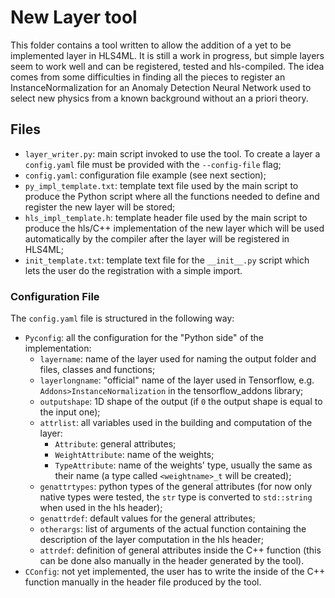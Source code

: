 # New Layer tool
This folder contains a tool written to allow the addition of a yet to be implemented layer in HLS4ML.
It is still a work in progress, but simple layers seem to work well and can be registered, tested and hls-compiled.
The idea comes from some difficulties in finding all the pieces to register an InstanceNormalization for an Anomaly Detection Neural Network used to select new physics from a known background without an a priori theory.

## Files

* `layer_writer.py`: main script invoked to use the tool. To create a layer a `config.yaml` file must be provided with the `--config-file` flag;
* `config.yaml`: configuration file example (see next section);
* `py_impl_template.txt`: template text file used by the main script to produce the Python script where all the functions needed to define and register the new layer will be stored;
* `hls_impl_template.h`: template header file used by the main script to produce the hls/C++ implementation of the new layer which will be used automatically by the compiler after the layer will be registered in HLS4ML;
* `init_template.txt`: template text file for the `__init__.py` script which lets the user do the registration with a simple import.

### Configuration File

The `config.yaml` file is structured in the following way:

* `Pyconfig`: all the configuration for the "Python side" of the implementation:
	* `layername`: name of the layer used for naming the output folder and files, classes and functions;
	* `layerlongname`: "official" name of the layer used in Tensorflow, e.g. `Addons>InstanceNormalization` in the tensorflow_addons library;
	* `outputshape`: 1D shape of the output (if `0` the output shape is equal to the input one);
	* `attrlist`: all variables used in the building and computation of the layer:
		* `Attribute`: general attributes;
		* `WeightAttribute`: name of the weights;
		* `TypeAttribute`: name of the weights' type, usually the same as their name (a type called `<weightname>_t` will be created);
	* `genattrtypes`: python types of the general attributes (for now only native types were tested, the `str` type is converted to `std::string` when used in the hls header);
	* `genattrdef`: default values for the general attributes;
	* `otherargs`: list of arguments of the actual function containing the description of the layer computation in the hls header;
	* `attrdef`: definition of general attributes inside the C++ function (this can be done also manually in the header generated by the tool).
* `CConfig`: not yet implemented, the user has to write the inside of the C++ function manually in the header file produced by the tool.
